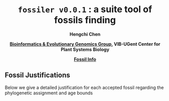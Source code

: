 <div align="center">

# `fossiler v0.0.1` : a suite tool of fossils finding
**Hengchi Chen**

[**Bioinformatics & Evolutionary Genomics Group**](https://www.vandepeerlab.org/people/heche)**, VIB-UGent Center for Plant Systems Biology**

[**Fossil Info**](#Fossil-Justifications)
</div>

## Fossil Justifications
Below we give a detailed justification for each accepted fossil regarding the phylogenetic assignment and age bounds

